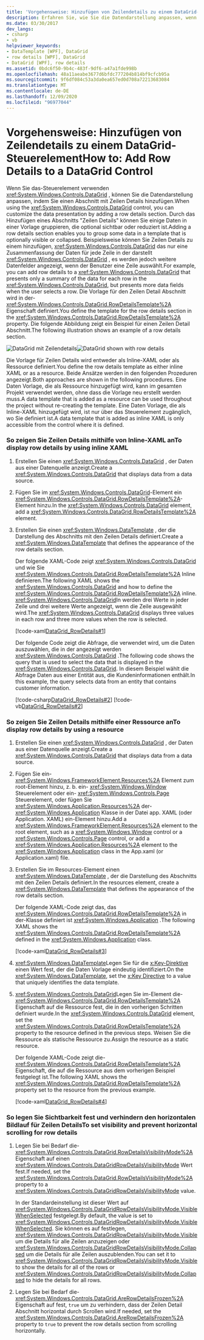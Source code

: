 ```yaml
---
title: 'Vorgehensweise: Hinzufügen von Zeilendetails zu einem DataGrid-Steuerelement'
description: Erfahren Sie, wie Sie die Datendarstellung anpassen, wenn Sie das DataGrid-Steuerelement Windows Presentation Foundation durch Hinzufügen eines Abschnitts Zeilen Details hinzufügen.
ms.date: 03/30/2017
dev_langs:
- csharp
- vb
helpviewer_keywords:
- DataTemplate [WPF], DataGrid
- row details [WPF], DataGrid
- DataGrid [WPF], row details
ms.assetid: 0bdc6f50-9b4c-483f-9df6-a47a1fde998b
ms.openlocfilehash: 48a11aeabe3677d6bfdc777204b814bf9cfcb95a
ms.sourcegitcommit: 9f6df084c53a3da0ea657ed0d708a72213683084
ms.translationtype: MT
ms.contentlocale: de-DE
ms.lasthandoff: 12/09/2020
ms.locfileid: "96977044"
---
```

# <a name="how-to-add-row-details-to-a-datagrid-control"></a><span data-ttu-id="ec42d-103">Vorgehensweise: Hinzufügen von Zeilendetails zu einem DataGrid-Steuerelement</span><span class="sxs-lookup"><span data-stu-id="ec42d-103">How to: Add Row Details to a DataGrid Control</span></span>
<span data-ttu-id="ec42d-104">Wenn Sie das-Steuerelement verwenden <xref:System.Windows.Controls.DataGrid> , können Sie die Datendarstellung anpassen, indem Sie einen Abschnitt mit Zeilen Details hinzufügen.</span><span class="sxs-lookup"><span data-stu-id="ec42d-104">When using the <xref:System.Windows.Controls.DataGrid> control, you can customize the data presentation by adding a row details section.</span></span> <span data-ttu-id="ec42d-105">Durch das Hinzufügen eines Abschnitts "Zeilen Details" können Sie einige Daten in einer Vorlage gruppieren, die optional sichtbar oder reduziert ist.</span><span class="sxs-lookup"><span data-stu-id="ec42d-105">Adding a row details section enables you to group some data in a template that is optionally visible or collapsed.</span></span> <span data-ttu-id="ec42d-106">Beispielsweise können Sie Zeilen Details zu einem hinzufügen, <xref:System.Windows.Controls.DataGrid> das nur eine Zusammenfassung der Daten für jede Zeile in der darstellt <xref:System.Windows.Controls.DataGrid> , es werden jedoch weitere Datenfelder angezeigt, wenn der Benutzer eine Zeile auswählt.</span><span class="sxs-lookup"><span data-stu-id="ec42d-106">For example, you can add row details to a <xref:System.Windows.Controls.DataGrid> that presents only a summary of the data for each row in the <xref:System.Windows.Controls.DataGrid>, but presents more data fields when the user selects a row.</span></span> <span data-ttu-id="ec42d-107">Die Vorlage für den Zeilen Detail Abschnitt wird in der- <xref:System.Windows.Controls.DataGrid.RowDetailsTemplate%2A> Eigenschaft definiert.</span><span class="sxs-lookup"><span data-stu-id="ec42d-107">You define the template for the row details section in the <xref:System.Windows.Controls.DataGrid.RowDetailsTemplate%2A> property.</span></span> <span data-ttu-id="ec42d-108">Die folgende Abbildung zeigt ein Beispiel für einen Zeilen Detail Abschnitt.</span><span class="sxs-lookup"><span data-stu-id="ec42d-108">The following illustration shows an example of a row details section.</span></span>  
  
 <span data-ttu-id="ec42d-109">![DataGrid mit Zeilendetails](./media/ndp-rowdetails.png "NDP_RowDetails")</span><span class="sxs-lookup"><span data-stu-id="ec42d-109">![DataGrid shown with row details](./media/ndp-rowdetails.png "NDP_RowDetails")</span></span>  
  
 <span data-ttu-id="ec42d-110">Die Vorlage für Zeilen Details wird entweder als Inline-XAML oder als Ressource definiert.</span><span class="sxs-lookup"><span data-stu-id="ec42d-110">You define the row details template as either inline XAML or as a resource.</span></span> <span data-ttu-id="ec42d-111">Beide Ansätze werden in den folgenden Prozeduren angezeigt.</span><span class="sxs-lookup"><span data-stu-id="ec42d-111">Both approaches are shown in the following procedures.</span></span> <span data-ttu-id="ec42d-112">Eine Daten Vorlage, die als Ressource hinzugefügt wird, kann im gesamten Projekt verwendet werden, ohne dass die Vorlage neu erstellt werden muss.</span><span class="sxs-lookup"><span data-stu-id="ec42d-112">A data template that is added as a resource can be used throughout the project without re-creating the template.</span></span> <span data-ttu-id="ec42d-113">Eine Daten Vorlage, die als Inline-XAML hinzugefügt wird, ist nur über das Steuerelement zugänglich, wo Sie definiert ist.</span><span class="sxs-lookup"><span data-stu-id="ec42d-113">A data template that is added as inline XAML is only accessible from the control where it is defined.</span></span>  
  
### <a name="to-display-row-details-by-using-inline-xaml"></a><span data-ttu-id="ec42d-114">So zeigen Sie Zeilen Details mithilfe von Inline-XAML an</span><span class="sxs-lookup"><span data-stu-id="ec42d-114">To display row details by using inline XAML</span></span>  
  
1. <span data-ttu-id="ec42d-115">Erstellen Sie einen <xref:System.Windows.Controls.DataGrid> , der Daten aus einer Datenquelle anzeigt.</span><span class="sxs-lookup"><span data-stu-id="ec42d-115">Create a <xref:System.Windows.Controls.DataGrid> that displays data from a data source.</span></span>  
  
2. <span data-ttu-id="ec42d-116">Fügen Sie im <xref:System.Windows.Controls.DataGrid>-Element ein <xref:System.Windows.Controls.DataGrid.RowDetailsTemplate%2A>-Element hinzu.</span><span class="sxs-lookup"><span data-stu-id="ec42d-116">In the <xref:System.Windows.Controls.DataGrid> element, add a <xref:System.Windows.Controls.DataGrid.RowDetailsTemplate%2A> element.</span></span>  
  
3. <span data-ttu-id="ec42d-117">Erstellen Sie einen <xref:System.Windows.DataTemplate> , der die Darstellung des Abschnitts mit den Zeilen Details definiert.</span><span class="sxs-lookup"><span data-stu-id="ec42d-117">Create a <xref:System.Windows.DataTemplate> that defines the appearance of the row details section.</span></span>  
  
     <span data-ttu-id="ec42d-118">Der folgende XAML-Code zeigt <xref:System.Windows.Controls.DataGrid> und wie Sie <xref:System.Windows.Controls.DataGrid.RowDetailsTemplate%2A> Inline definieren.</span><span class="sxs-lookup"><span data-stu-id="ec42d-118">The following XAML shows the <xref:System.Windows.Controls.DataGrid> and how to define the <xref:System.Windows.Controls.DataGrid.RowDetailsTemplate%2A> inline.</span></span> <span data-ttu-id="ec42d-119"><xref:System.Windows.Controls.DataGrid>In werden drei Werte in jeder Zeile und drei weitere Werte angezeigt, wenn die Zeile ausgewählt wird.</span><span class="sxs-lookup"><span data-stu-id="ec42d-119">The <xref:System.Windows.Controls.DataGrid> displays three values in each row and three more values when the row is selected.</span></span>  
  
     [!code-xaml[DataGrid_RowDetails#1](~/samples/snippets/csharp/VS_Snippets_Wpf/datagrid_rowdetails/cs/mainwindow.xaml#1)]  
  
     <span data-ttu-id="ec42d-120">Der folgende Code zeigt die Abfrage, die verwendet wird, um die Daten auszuwählen, die in der angezeigt werden <xref:System.Windows.Controls.DataGrid> .</span><span class="sxs-lookup"><span data-stu-id="ec42d-120">The following code shows the query that is used to select the data that is displayed in the <xref:System.Windows.Controls.DataGrid>.</span></span> <span data-ttu-id="ec42d-121">In diesem Beispiel wählt die Abfrage Daten aus einer Entität aus, die Kundeninformationen enthält.</span><span class="sxs-lookup"><span data-stu-id="ec42d-121">In this example, the query selects data from an entity that contains customer information.</span></span>  
  
     [!code-csharp[DataGrid_RowDetails#2](~/samples/snippets/csharp/VS_Snippets_Wpf/datagrid_rowdetails/cs/mainwindow.xaml.cs#2)]
     [!code-vb[DataGrid_RowDetails#2](~/samples/snippets/visualbasic/VS_Snippets_Wpf/datagrid_rowdetails/vb/mainwindow.xaml.vb#2)]  
  
### <a name="to-display-row-details-by-using-a-resource"></a><span data-ttu-id="ec42d-122">So zeigen Sie Zeilen Details mithilfe einer Ressource an</span><span class="sxs-lookup"><span data-stu-id="ec42d-122">To display row details by using a resource</span></span>  
  
1. <span data-ttu-id="ec42d-123">Erstellen Sie einen <xref:System.Windows.Controls.DataGrid> , der Daten aus einer Datenquelle anzeigt.</span><span class="sxs-lookup"><span data-stu-id="ec42d-123">Create a <xref:System.Windows.Controls.DataGrid> that displays data from a data source.</span></span>  
  
2. <span data-ttu-id="ec42d-124">Fügen Sie ein- <xref:System.Windows.FrameworkElement.Resources%2A> Element zum root-Element hinzu, z. b. ein- <xref:System.Windows.Window> Steuerelement oder ein- <xref:System.Windows.Controls.Page> Steuerelement, oder fügen Sie <xref:System.Windows.Application.Resources%2A> der- <xref:System.Windows.Application> Klasse in der Datei app. XAML (oder Application. XAML) ein-Element hinzu.</span><span class="sxs-lookup"><span data-stu-id="ec42d-124">Add a <xref:System.Windows.FrameworkElement.Resources%2A> element to the root element, such as a <xref:System.Windows.Window> control or a <xref:System.Windows.Controls.Page> control, or add a <xref:System.Windows.Application.Resources%2A> element to the <xref:System.Windows.Application> class in the App.xaml (or Application.xaml) file.</span></span>  
  
3. <span data-ttu-id="ec42d-125">Erstellen Sie im Resources-Element einen <xref:System.Windows.DataTemplate> , der die Darstellung des Abschnitts mit den Zeilen Details definiert.</span><span class="sxs-lookup"><span data-stu-id="ec42d-125">In the resources element, create a <xref:System.Windows.DataTemplate> that defines the appearance of the row details section.</span></span>  
  
     <span data-ttu-id="ec42d-126">Der folgende XAML-Code zeigt das, das <xref:System.Windows.Controls.DataGrid.RowDetailsTemplate%2A> in der-Klasse definiert ist <xref:System.Windows.Application> .</span><span class="sxs-lookup"><span data-stu-id="ec42d-126">The following XAML shows the <xref:System.Windows.Controls.DataGrid.RowDetailsTemplate%2A> defined in the <xref:System.Windows.Application> class.</span></span>  
  
     [!code-xaml[DataGrid_RowDetails#3](~/samples/snippets/csharp/VS_Snippets_Wpf/datagrid_rowdetails/cs/app.xaml#3)]  
  
4. <span data-ttu-id="ec42d-127"><xref:System.Windows.DataTemplate>Legen Sie für die [x:Key-Direktive](/dotnet/desktop-wpf/xaml-services/xkey-directive) einen Wert fest, der die Daten Vorlage eindeutig identifiziert.</span><span class="sxs-lookup"><span data-stu-id="ec42d-127">On the <xref:System.Windows.DataTemplate>, set the [x:Key Directive](/dotnet/desktop-wpf/xaml-services/xkey-directive) to a value that uniquely identifies the data template.</span></span>  
  
5. <span data-ttu-id="ec42d-128"><xref:System.Windows.Controls.DataGrid>Legen Sie im-Element die- <xref:System.Windows.Controls.DataGrid.RowDetailsTemplate%2A> Eigenschaft auf die Ressource fest, die in den vorherigen Schritten definiert wurde.</span><span class="sxs-lookup"><span data-stu-id="ec42d-128">In the <xref:System.Windows.Controls.DataGrid> element, set the <xref:System.Windows.Controls.DataGrid.RowDetailsTemplate%2A> property to the resource defined in the previous steps.</span></span> <span data-ttu-id="ec42d-129">Weisen Sie die Ressource als statische Ressource zu.</span><span class="sxs-lookup"><span data-stu-id="ec42d-129">Assign the resource as a static resource.</span></span>  
  
     <span data-ttu-id="ec42d-130">Der folgende XAML-Code zeigt die- <xref:System.Windows.Controls.DataGrid.RowDetailsTemplate%2A> Eigenschaft, die auf die Ressource aus dem vorherigen Beispiel festgelegt ist.</span><span class="sxs-lookup"><span data-stu-id="ec42d-130">The following XAML shows the <xref:System.Windows.Controls.DataGrid.RowDetailsTemplate%2A> property set to the resource from the previous example.</span></span>  
  
     [!code-xaml[DataGrid_RowDetails#4](~/samples/snippets/csharp/VS_Snippets_Wpf/datagrid_rowdetails/cs/window2.xaml#4)]  
  
### <a name="to-set-visibility-and-prevent-horizontal-scrolling-for-row-details"></a><span data-ttu-id="ec42d-131">So legen Sie Sichtbarkeit fest und verhindern den horizontalen Bildlauf für Zeilen Details</span><span class="sxs-lookup"><span data-stu-id="ec42d-131">To set visibility and prevent horizontal scrolling for row details</span></span>  
  
1. <span data-ttu-id="ec42d-132">Legen Sie bei Bedarf die- <xref:System.Windows.Controls.DataGrid.RowDetailsVisibilityMode%2A> Eigenschaft auf einen <xref:System.Windows.Controls.DataGridRowDetailsVisibilityMode> Wert fest.</span><span class="sxs-lookup"><span data-stu-id="ec42d-132">If needed, set the <xref:System.Windows.Controls.DataGrid.RowDetailsVisibilityMode%2A> property to a <xref:System.Windows.Controls.DataGridRowDetailsVisibilityMode> value.</span></span>  
  
     <span data-ttu-id="ec42d-133">In der Standardeinstellung ist dieser Wert auf <xref:System.Windows.Controls.DataGridRowDetailsVisibilityMode.VisibleWhenSelected> festgelegt.</span><span class="sxs-lookup"><span data-stu-id="ec42d-133">By default, the value is set to <xref:System.Windows.Controls.DataGridRowDetailsVisibilityMode.VisibleWhenSelected>.</span></span> <span data-ttu-id="ec42d-134">Sie können es auf festlegen, <xref:System.Windows.Controls.DataGridRowDetailsVisibilityMode.Visible> um die Details für alle Zeilen anzuzeigen oder <xref:System.Windows.Controls.DataGridRowDetailsVisibilityMode.Collapsed> um die Details für alle Zeilen auszublenden.</span><span class="sxs-lookup"><span data-stu-id="ec42d-134">You can set it to <xref:System.Windows.Controls.DataGridRowDetailsVisibilityMode.Visible> to show the details for all of the rows or <xref:System.Windows.Controls.DataGridRowDetailsVisibilityMode.Collapsed> to hide the details for all rows.</span></span>  
  
2. <span data-ttu-id="ec42d-135">Legen Sie bei Bedarf die- <xref:System.Windows.Controls.DataGrid.AreRowDetailsFrozen%2A> Eigenschaft auf fest, `true` um zu verhindern, dass der Zeilen Detail Abschnitt horizontal durch Scrollen wird.</span><span class="sxs-lookup"><span data-stu-id="ec42d-135">If needed, set the <xref:System.Windows.Controls.DataGrid.AreRowDetailsFrozen%2A> property to `true` to prevent the row details section from scrolling horizontally.</span></span>
